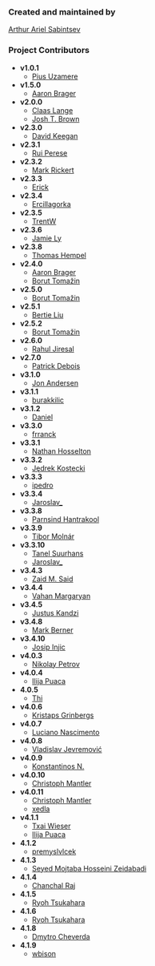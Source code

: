 ### Created and maintained by
[Arthur Ariel Sabintsev](http://www.sabintsev.com/)

### Project Contributors
- **v1.0.1**
	- [Pius Uzamere](https://github.com/pius)
- **v1.5.0**
	- [Aaron Brager](http://www.github.com/getaaron)
- **v2.0.0**
	- [Claas Lange](https://github.com/claaslange)
	- [Josh T. Brown](https://github.com/joshuatbrown)
- **v2.3.0**
	- [David Keegan](https://github.com/kgn)
- **v2.3.1**
	- [Rui Perese](https://github.com/RuiAAPeres)
- **v2.3.2**
	- [Mark Rickert](https://github.com/markrickert)
- **v2.3.3**
	- [Erick](https://github.com/dexcell0)
- **v2.3.4**
	- [Ercillagorka](https://github.com/ercillagorka)
- **v2.3.5**
	- [TrentW](https://github.com/trentw)
- **v2.3.6**
	- [Jamie Ly](http://github,com/jamiely)
- **v2.3.8**
	- [Thomas Hempel](https://github.com/thomashempel)
- **v2.4.0**
	- [Aaron Brager](http://www.github.com/getaaron)
	- [Borut Tomažin](https://github.com/borut-t)
- **v2.5.0**
	- [Borut Tomažin](https://github.com/borut-t)
- **v2.5.1**
	- [Bertie Liu](https://github.com/https://github.com/aceisScope)
- **v2.5.2**
	- [Borut Tomažin](https://github.com/borut-t)
- **v2.6.0**
	- [Rahul Jiresal](https://github.com/rahuljiresal)
- **v2.7.0**
	- [Patrick Debois](https://github.com/jedi4ever)
- **v3.1.0**
	- [Jon Andersen](https://github.com/jonandersen)
- **v3.1.1**
	- [burakkilic](https://github.com/burakkilic)
- **v3.1.2**
	- [Daniel](https://github.com/danieltskv)
- **v3.3.0**
	- [frranck](https://github.com/frranck)
- **v3.3.1**
	- [Nathan Hosselton](https://github.com/nathanhosselton)
- **v3.3.2**
	- [Jędrek Kostecki](https://github.com/jedrekk)
- **v3.3.3**
	- [ipedro](https://github.com/ipedro)
- **v3.3.4**
	- [Jaroslav_](https://github.com/jaroslavas)
- **v3.3.8**
	- [Parnsind Hantrakool](https://github.com/kong707)
- **v3.3.9**
	- [Tibor Molnár](https://github.com/fatalaa)
- **v3.3.10**
	- [Tanel Suurhans](https://github.com/tanelsuurhans)
	- [Jaroslav_](https://github.com/jaroslavas)
- **v3.4.3**
	 - [Zaid M. Said](https://github.com/SentulAsia)
- **v3.4.4**
	- [Vahan Margaryan](https://github.com/VahanMargaryan)
- **v3.4.5**
 	- [Justus Kandzi](https://github.com/jkandzi)
- **v3.4.8**
  - [Mark Berner](https://github.com/mark2b)
- **v3.4.10**
  - [Josip Injic](https://github.com/jinjic)
- **v4.0.3**
  - [Nikolay Petrov](https://github.com/nikolay-petrov)
- **v4.0.4**
  - [Ilija Puaca](https://github.com/ilijapuaca)
- **4.0.5**
  - [Thi](https://github.com/thii)
- **v4.0.6**
  - [Kristaps Grinbergs](https://github.com/fassko)
- **v4.0.7**
  - [Luciano Nascimento](https://github.com/@lucianocn)
- **v4.0.8**
	- [Vladislav Jevremović](https://github.com/VladislavJevremovic)
- **v4.0.9**
	- [Konstantinos N.](https://github.com/kwstasna)
- **v4.0.10**
	- [Christoph Mantler](https://github.com/ChrisixFlash)
- **v4.0.11**
	- [Christoph Mantler](https://github.com/ChrisixFlash)
	- [xedla](https://github.com/xedla)
- **v4.1.1**
  - [Txai Wieser](https://github.com/txaiwieser)
  - [Ilija Puaca](https://github.com/ilijapuaca)
- **4.1.2**
  - [premyslvlcek](https://github.com/premyslvlcek)
- **4.1.3**
  - [Seyed Mojtaba Hosseini Zeidabadi](https://github.com/MojtabaHs)
- **4.1.4**
  - [Chanchal Raj](https://github.com/RajChanchal)
- **4.1.5**
  - [Ryoh Tsukahara](https://github.com/nixnoughtnothing)
- **4.1.6**
  - [Ryoh Tsukahara](https://github.com/nixnoughtnothing)
- **4.1.8**
  - [Dmytro Cheverda](https://github.com/dimacheverda)
- **4.1.9**
  - [wbison](https://github.com/wbison)
